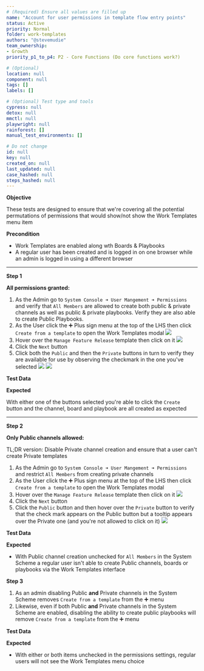 ```yaml
---
# (Required) Ensure all values are filled up
name: "Account for user permissions in template flow entry points"
status: Active
priority: Normal
folder: work-templates
authors: "@stevemudie"
team_ownership: 
- Growth
priority_p1_to_p4: P2 - Core Functions (Do core functions work?)

# (Optional)
location: null
component: null
tags: []
labels: []

# (Optional) Test type and tools
cypress: null
detox: null
mmctl: null
playwright: null
rainforest: []
manual_test_environments: []

# Do not change
id: null
key: null
created_on: null
last_updated: null
case_hashed: null
steps_hashed: null
---
```


**Objective**

These tests are designed to ensure that we're covering all the potential permutations of permissions that would show/not show the Work Templates menu item

**Precondition**

- Work Templates are enabled along wth Boards & Playbooks
- A regular user has been created and is logged in on one browser while an admin is logged in using a different browser

---

**Step 1**

**All permissions granted:**

1. As the Admin go to `System Console ➜ User Mangement ➜ Permissions` and verify that `All Members` are allowed to create both public & private channels as well as public & private playbooks. Verify they are also able to create Public Playbooks.
2. As the User click the ➕ Plus sign menu at the top of the LHS then click `Create from a template` to open the Work Templates modal
![](https://raw.githubusercontent.com/mattermost/mattermost-test-management/main/data/asset/work-templates/plus_menu.png)
3. Hover over the `Manage Feature Release` template then click on it
![](https://raw.githubusercontent.com/mattermost/mattermost-test-management/main/data/asset/work-templates/manage_feature_release.png)
4. Click the `Next` button 
5. Click both the `Public` and then the `Private` buttons in turn to verify they are available for use by observing the checkmark in the one you've selected
![](https://raw.githubusercontent.com/mattermost/mattermost-test-management/main/data/asset/work-templates/public_access_work_template.png)
![](https://raw.githubusercontent.com/mattermost/mattermost-test-management/main/data/asset/work-templates/private_access_work_template.png)

**Test Data**


**Expected**

With either one of the buttons selected you're able to click the `Create` button and the channel, board and playbook are all created as expected 

---

**Step 2**


**Only Public channels allowed:**

TL;DR version: Disable Private channel creation and ensure that a user can't create Private templates

1. As the Admin go to `System Console ➜ User Mangement ➜ Permissions` and restrict `All Members` from creating private channels
2. As the User click the ➕ Plus sign menu at the top of the LHS then click `Create from a template` to open the Work Templates modal
3. Hover over the `Manage Feature Release` template then click on it
![](https://raw.githubusercontent.com/mattermost/mattermost-test-management/main/data/asset/work-templates/plus_menu.png)
4. Click the `Next` button 
5. Click the `Public` button and then hover over the `Private` button to verify that the check mark appears on the Public button but a tooltip appears over the Private one (and you're not allowed to click on it)
![](https://raw.githubusercontent.com/mattermost/mattermost-test-management/main/data/asset/work-templates/private_not_allowed_work_template.png)

**Test Data**


**Expected**

- With Public channel creation unchecked for `All Members` in the System Scheme a regular user isn't able to create Public channels, boards or playbooks via the Work Templates interface

**Step 3**

1. As an admin disabling Public **and** Private channels in the System Scheme removes `Create from a template` from the ➕ menu
2. Likewise, even if both Public **and** Private channels in the System Scheme are enabled, disabling the ability to create public playbooks will remove `Create from a template` from the ➕ menu

**Test Data**


**Expected**

- With either or both items unchecked in the permissions settings, regular users will not see the Work Templates menu choice
